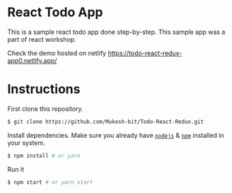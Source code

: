 # React Todo App

This is a sample react todo app done step-by-step. This sample app was a part of react workshop.

Check the demo hosted on netlify https://todo-react-redux-app0.netlify.app/

# Instructions

First clone this repository.
```bash
$ git clone https://github.com/Mukesh-bit/Todo-React-Redux.git
```

Install dependencies. Make sure you already have [`nodejs`](https://nodejs.org/en/) & [`npm`](https://www.npmjs.com/) installed in your system.
```bash
$ npm install # or yarn
```

Run it
```bash
$ npm start # or yarn start
```


